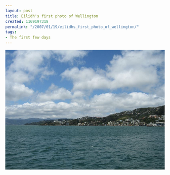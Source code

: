 ```yaml
---
layout: post
title: Eilidh's first photo of Wellington
created: 1169197318
permalink: "/2007/01/19/eilidhs_first_photo_of_wellington/"
tags:
- The first few days
---
```


<img src="/image/images/IMG_1479.jpg"/>

